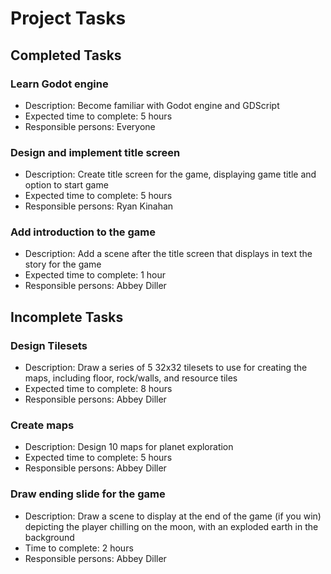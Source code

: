 # Project Tasks
## Completed Tasks

### Learn Godot engine
* Description: Become familiar with Godot engine and GDScript
* Expected time to complete: 5 hours
* Responsible persons: Everyone

### Design and implement title screen
* Description: Create title screen for the game, displaying game title and option to start game
* Expected time to complete: 5 hours
* Responsible persons: Ryan Kinahan

### Add introduction to the game
* Description: Add a scene after the title screen that displays in text the story for the game
* Expected time to complete: 1 hour
* Responsible persons: Abbey Diller

## Incomplete Tasks

### Design Tilesets
* Description: Draw a series of 5 32x32 tilesets to use for creating the maps, including floor, rock/walls, and resource tiles
* Expected time to complete: 8 hours
* Responsible persons: Abbey Diller

### Create maps
* Description: Design 10 maps for planet exploration
* Expected time to complete: 5 hours
* Responsible persons: Abbey Diller

### Draw ending slide for the game
* Description: Draw a scene to display at the end of the game (if you win) depicting the player chilling on the moon, with an exploded earth in the background
* Time to complete: 2 hours
* Responsible persons: Abbey Diller
